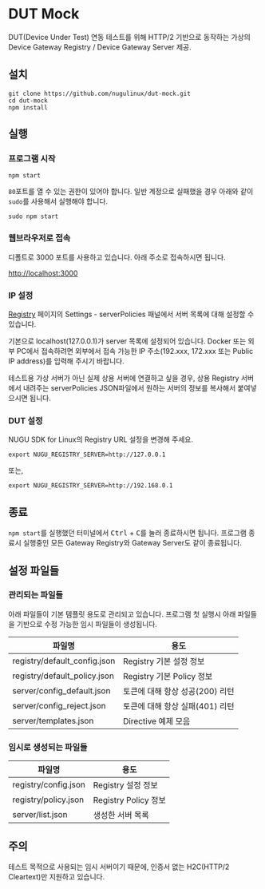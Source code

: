 # DUT Mock

DUT(Device Under Test) 연동 테스트를 위해 HTTP/2 기반으로 동작하는 가상의 Device Gateway Registry / Device Gateway Server 제공.

## 설치

    git clone https://github.com/nugulinux/dut-mock.git
    cd dut-mock
    npm install

## 실행

### 프로그램 시작

    npm start

`80`포트를 열 수 있는 권한이 있어야 합니다. 일반 계정으로 실패했을 경우 아래와 같이 `sudo`를 사용해서 실행해야 합니다.

    sudo npm start

### 웹브라우저로 접속

디폴트로 3000 포트를 사용하고 있습니다. 아래 주소로 접속하시면 됩니다.

<http://localhost:3000>

### IP 설정

[Registry](http://localhost:3000/registry) 페이지의 Settings - serverPolicies 패널에서 서버 목록에 대해 설정할 수 있습니다.

기본으로 localhost(127.0.0.1)가 server 목록에 설정되어 있습니다. Docker 또는 외부 PC에서 접속하려면 외부에서 접속 가능한 IP 주소(192.xxx, 172.xxx 또는 Public IP address)를 입력해 주시기 바랍니다.

테스트용 가상 서버가 아닌 실제 상용 서버에 연결하고 싶을 경우, 상용 Registry 서버에서 내려주는 serverPolicies JSON파일에서 원하는 서버의 정보를 복사해서 붙여넣으시면 됩니다.

### DUT 설정

NUGU SDK for Linux의 Registry URL 설정을 변경해 주세요.

    export NUGU_REGISTRY_SERVER=http://127.0.0.1

또는,

    export NUGU_REGISTRY_SERVER=http://192.168.0.1

## 종료

`npm start`를 실행했던 터미널에서 <kbd>Ctrl</kbd> + <kbd>C</kbd>를 눌러 종료하시면 됩니다. 프로그램 종료시 실행중인 모든 Gateway Registry와 Gateway Server도 같이 종료됩니다.

## 설정 파일들

### 관리되는 파일들

아래 파일들이 기본 템플릿 용도로 관리되고 있습니다. 프로그램 첫 실행시 아래 파일들을 기반으로 수정 가능한 임시 파일들이 생성됩니다.

| 파일명 | 용도 |
| -- | -- |
| registry/default_config.json | Registry 기본 설정 정보 |
| registry/default_policy.json | Registry 기본 Policy 정보 |
| server/config_default.json | 토큰에 대해 항상 성공(200) 리턴  |
| server/config_reject.json | 토큰에 대해 항상 실패(401) 리턴 |
| server/templates.json | Directive 예제 모음 |

### 임시로 생성되는 파일들

| 파일명 | 용도 |
| -- | -- |
| registry/config.json | Registry 설정 정보 |
| registry/policy.json | Registry Policy 정보 |
| server/list.json | 생성한 서버 목록 |

## 주의

테스트 목적으로 사용되는 임시 서버이기 때문에, 인증서 없는 H2C(HTTP/2 Cleartext)만 지원하고 있습니다.
